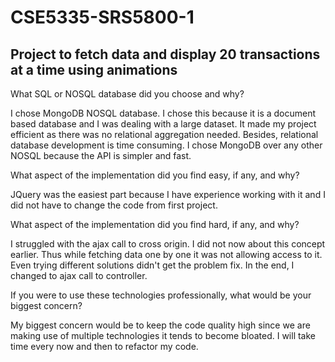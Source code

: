 # CSE5335-SRS5800-1

## Project to fetch data and display 20 transactions at a time using animations


What SQL or NOSQL database did you choose and why? 

I chose MongoDB NOSQL database. I chose this because it is a document based database and I was dealing with a large dataset. It made
my project efficient as there was no relational aggregation needed. Besides, relational database development is time consuming. I chose
MongoDB over any other NOSQL because the API is simpler and fast. 

What aspect of the implementation did you find easy, if any, and why? 

JQuery was the easiest part because I have experience working with it and I did not have to change the code from first project.

What aspect of the implementation did you find hard, if any, and why? 

I struggled with the ajax call to cross origin. I did not now about this concept earlier. Thus while 
fetching data one by one it was not allowing access to it.
 Even trying different solutions didn't get the problem fix. In the end, I changed to ajax call to controller.


If you were to use these technologies professionally, what would be your biggest concern?


My biggest concern would be to keep the code quality high since we are making use of multiple technologies
it tends to become bloated. I will take time every now and then to refactor my code.